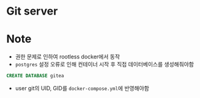 # Git server

# Note
* 권한 문제로 인하여 rootless docker에서 동작
* `postgres` 설정 오류로 인해 컨테이너 시작 후 직접 데이터베이스를 생성해줘야함
```sql
CREATE DATABASE gitea
```
* user git의 UID, GID를 `docker-compose.yml`에 반영해야함
